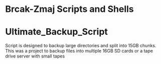                                                                                                                    
Brcak-Zmaj Scripts and Shells
==========
                                              

# Ultimate_Backup_Script
Script is designed to backup large directories and split into 15GB chunks. This was a project to backup files into multiple 16GB SD cards or a tape drive server with small tapes
